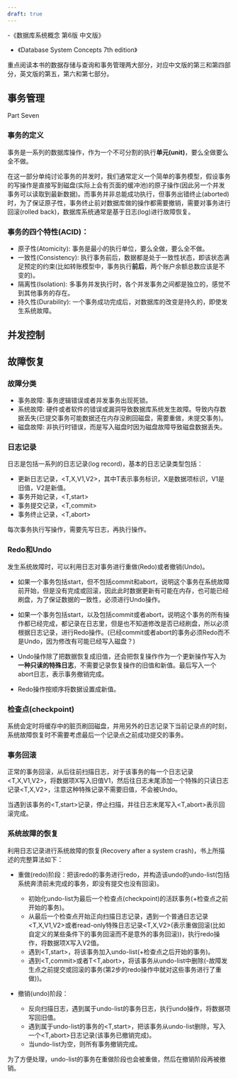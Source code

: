 ```yaml
---
draft: true
---
```


-《数据库系统概念 第6版 中文版》
- 《Database System Concepts 7th edition》

重点阅读本书的数据存储与查询和事务管理两大部分，对应中文版的第三和第四部分，英文版的第五，第六和第七部分。

## 事务管理

Part Seven

### 事务的定义

事务是一系列的数据库操作，作为一个不可分割的执行**单元(unit)**，要么全做要么全不做。

在这一部分单纯讨论事务的并发时，我们通常定义一个简单的事务模型，假设事务的写操作是直接写到磁盘(实际上会有页面的缓冲池)的原子操作(因此另一个并发事务可以读取到最新数据)。而事务并非总能成功执行，但事务出错终止(aborted)时，为了保证原子性，事务终止前对数据库做的操作都需要撤销，需要对事务进行回滚(rolled back)，数据库系统通常是基于日志(log)进行故障恢复。

### 事务的四个特性(ACID)：

- 原子性(Atomicity): 事务是最小的执行单位，要么全做，要么全不做。
- 一致性(Consistency): 执行事务前后，数据都是处于一致性状态，即该状态满足预定的约束(比如转账模型中，事务执行**前后**，两个账户余额总数应该是不变的)。
- 隔离性(Isolation): 多事务并发执行时，各个并发事务之间都是独立的，感觉不到其他事务的存在。
- 持久性(Durability): 一个事务成功完成后，对数据库的改变是持久的，即使发生系统故障。

## 并发控制

## 故障恢复

### 故障分类

- 事务故障: 事务逻辑错误或者并发事务出现死锁。
- 系统故障: 硬件或者软件的错误或漏洞导致数据库系统发生故障。导致内存数据丢失(已提交事务可能数据还在内存没刷回磁盘，需要重做，未提交事务)。
- 磁盘故障: 非执行时错误，而是写入磁盘时因为磁盘故障导致磁盘数据丢失。

### 日志记录

日志是包括一系列的日志记录(log record)，基本的日志记录类型包括：

- 更新日志记录，<T,X,V1,V2>，其中T表示事务标识，X是数据项标识，V1是旧值，V2是新值。
- 事务开始记录，<T,start>
- 事务提交记录，<T,commit>
- 事务终止记录，<T,abort>

每次事务执行写操作，需要先写日志，再执行操作。

### Redo和Undo

发生系统故障时，可以利用日志对事务进行重做(Redo)或者撤销(Undo)。

- 如果一个事务包括start，但不包括commit和abort，说明这个事务在系统故障前开始，但是没有完成或回滚，因此此时数据更新有可能在内存，也可能已经刷盘，为了保证数据的一致性，必须进行Undo操作。
- 如果一个事务包括start，以及包括commit或者abort，说明这个事务的所有操作都已经完成，都记录在日志里，但是也不知道修改是否已经刷盘，所以必须根据日志记录，进行Redo操作。(已经commit或者abort的事务必须Redo而不是Undo，因为修改有可能已经写入磁盘？)

- Undo操作除了把数据恢复成旧值，还会把恢复操作作为一个更新操作写入为**一种只读的特殊日志**，不需要记录恢复操作的旧值和新值。最后写入一个abort日志，表示事务撤销完成。
- Redo操作按顺序将数据设置成新值。

### 检查点(checkpoint)

系统会定时将缓存中的脏页刷回磁盘，并用另外的日志记录下当前记录点的时刻，系统故障恢复时不需要考虑最后一个记录点之前成功提交的事务。

### 事务回滚

正常的事务回滚，从后往前扫描日志，对于该事务的每一个日志记录<T,X,V1,V2>，将数据项X写入旧值V1，然后往日志末尾添加一个特殊的只读日志记录<T,X,V2>，注意这种特殊记录不需要旧值，不会被Undo。

当遇到该事务的<T,start>记录，停止扫描，并往日志末尾写入<T,abort>表示回滚完成。

### 系统故障的恢复

利用日志记录进行系统故障的恢复(Recovery after a system crash)，书上所描述的完整算法如下：

- 重做(redo)阶段：把该redo的事务进行redo，并构造该undo的undo-list(包括系统奔溃前未完成的事务，即没有提交也没有回滚)。

    - 初始化undo-list为最后一个检查点(checkpoint)的活跃事务(+检查点之前开始的事务)。
    - 从最后一个检查点开始正向扫描日志记录，遇到一个普通日志记录<T,X,V1,V2>或者read-only特殊日志记录<T,X,V2>(表示重做回滚(比如自定义的某些条件下的事务回滚而不是意外的事务回滚))，执行redo操作，将数据项X写入V2值。
    - 遇到<T,start>，将该事务加入undo-list(+检查点之后开始的事务)。
    - 遇到<T,commit>或者T<T,abort>，将该事务从undo-list中删除(-故障发生点之前提交或回滚的事务(第2步的redo操作中就对这些事务进行了重做))。

- 撤销(undo)阶段：

    - 反向扫描日志，遇到属于undo-list的事务日志，执行undo操作，将数据项写回旧值。
    - 遇到属于undo-list的事务的<T,start>，把该事务从undo-list删除，写入一个<T,abort>日志记录(该事务已撤销完成)。
    - 当undo-list为空，则所有事务撤销完成。

为了方便处理，undo-list的事务在重做阶段也会被重做，然后在撤销阶段再被撤销。